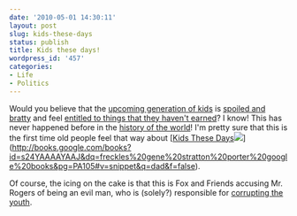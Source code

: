 ```yaml
---
date: '2010-05-01 14:30:11'
layout: post
slug: kids-these-days
status: publish
title: Kids these days!
wordpress_id: '457'
categories:
- Life
- Politics
---
```


Would you believe that the [upcoming generation of kids](http://www.youtube.com/v/29lmR_357rA&hl=en_US&fs=1&rel=0&border=1) is [spoiled and bratty](http://everything2.com/title/Ten+miles+to+school%252C+barefoot%252C+in+the+snow%252C+uphill%252C+both+ways) and feel [entitled to things that they haven't earned](http://www.google.com/search?hl=en&q=bratty+baby+boomers)? I know! This has never happened before in the [history of the world](http://www.biblegateway.com/passage/?search=Lamentations%205:12&version=ESV;KJV;)! I'm pretty sure that this is the first time old people feel that way about [[Kids These Days](http://www.amazon.com/gp/product/0742546683?ie=UTF8&tag=gnuc-20&linkCode=as2&camp=1789&creative=390957&creativeASIN=0742546683)![](http://www.assoc-amazon.com/e/ir?t=gnuc-20&l=as2&o=1&a=0742546683)](http://books.google.com/books?id=s24YAAAAYAAJ&dq=freckles%20gene%20stratton%20porter%20google%20books&pg=PA105#v=snippet&q=dad&f=false).

Of course, the icing on the cake is that this is Fox and Friends accusing Mr. Rogers of being an evil man, who is (solely?) responsible for [corrupting the youth](http://en.wikipedia.org/wiki/Socrates).
